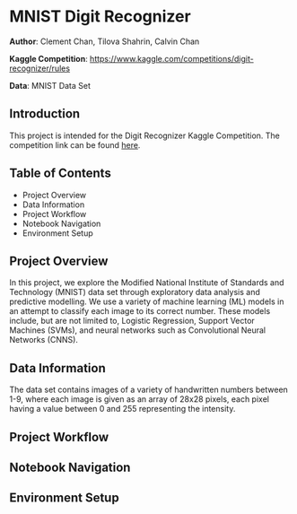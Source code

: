 # MNIST Digit Recognizer

**Author**: Clement Chan, Tilova Shahrin, Calvin Chan 

**Kaggle Competition**: https://www.kaggle.com/competitions/digit-recognizer/rules 

**Data**: MNIST Data Set

## Introduction
This project is intended for the Digit Recognizer Kaggle Competition. The competition link can be found [here](https://www.kaggle.com/competitions/digit-recognizer/rules). 

## Table of Contents
- Project Overview
- Data Information
- Project Workflow
- Notebook Navigation
- Environment Setup 

## Project Overview
In this project, we explore the Modified National Institute of Standards and Technology (MNIST) data set through exploratory data analysis and predictive modelling. We use a variety of machine learning (ML) models in an attempt to classify each image to its correct number. These models include, but are not limited to, Logistic Regression, Support Vector Machines (SVMs), and neural networks such as Convolutional Neural Networks (CNNS). 

## Data Information
The data set contains images of a variety of handwritten numbers between 1-9, where each image is given as an array of 28x28 pixels, each pixel having a value between 0 and 255 representing the intensity.

## Project Workflow

## Notebook Navigation

## Environment Setup 
